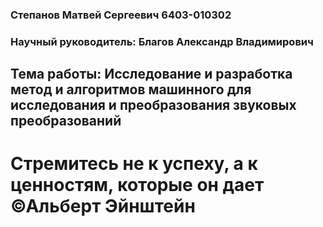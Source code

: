 ### Степанов Матвей Сергеевич 6403-010302
### Научный руководитель: Благов Александр Владимирович
## Тема работы: Исследование и разработка метод и алгоритмов машинного для исследования и преобразования звуковых преобразований
# Стремитесь не к успеху, а к ценностям, которые он дает ©Альберт Эйнштейн
